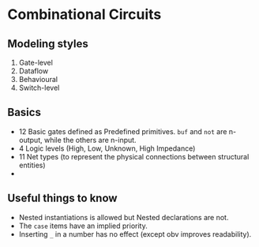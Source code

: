 # Combinational Circuits
## Modeling styles
1. Gate-level
2. Dataflow
3. Behavioural
4. Switch-level
## Basics
- 12 Basic gates defined as Predefined primitives. `buf` and `not` are n-output, while the others are n-input.
- 4 Logic levels (High, Low, Unknown, High Impedance)
- 11 Net types (to represent the physical connections between structural entities)
- 
## Useful things to know
- Nested instantiations is allowed but Nested declarations are not. 
- The `case` items have an implied priority. 
- Inserting `_` in a number has no effect (except obv improves readability).
